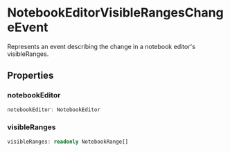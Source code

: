 # NotebookEditorVisibleRangesChangeEvent

Represents an event describing the change in a notebook editor's visibleRanges.

## Properties

### notebookEditor

```typescript
notebookEditor: NotebookEditor
```

### visibleRanges

```typescript
visibleRanges: readonly NotebookRange[]
```

